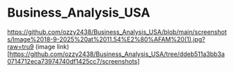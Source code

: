 # Business_Analysis_USA
https://github.com/ozzy2438/Business_Analysis_USA/blob/main/screenshots/Image%2018-9-2025%20at%2011.54%E2%80%AFAM%20(1).jpg?raw=tru9
(image link)[https://github.com/ozzy2438/Business_Analysis_USA/tree/ddeb511a3bb3a0714712eca73974740df1425cc7/screenshots]


